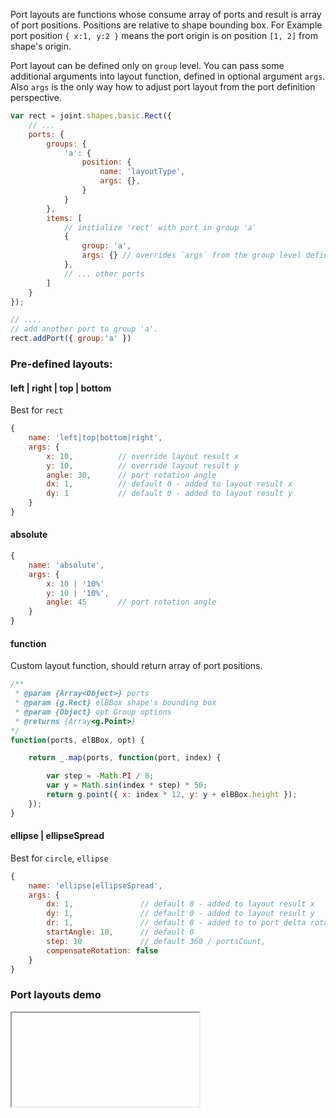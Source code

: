 
Port layouts are functions whose consume array of ports and result is array of port positions. Positions are relative to shape bounding box. For Example port position `{ x:1, y:2 }` means the port origin is on position `[1, 2]` from shape's origin.

Port layout can be defined only on `group` level. You can pass some additional arguments into layout function, defined in optional argument `args`. Also `args` is the only way how to adjust port layout from the port definition perspective.

```javascript
var rect = joint.shapes.basic.Rect({
    // ...
    ports: {
        groups: {
            'a': {
                position: {
                    name: 'layoutType',
                    args: {},
                }
            }
        },
        items: [
            // initialize 'rect' with port in group 'a'
            {
                group: 'a',
                args: {} // overrides `args` from the group level definition. `layoutType` cannot be overidden from here.
            },
            // ... other ports
        ]
    }
});

// ....
// add another port to group 'a'.
rect.addPort({ group:'a' })

```

### Pre-defined layouts:

#### left | right | top | bottom

Best for `rect`

```javascript
{
    name: 'left|top|bottom|right',
    args: {
        x: 10,          // override layout result x
        y: 10,          // override layout result y
        angle: 30,      // port rotation angle
        dx: 1,          // default 0 - added to layout result x
        dy: 1           // default 0 - added to layout result y
    }
}

```

#### absolute

```javascript
{
    name: 'absolute',
    args: {
        x: 10 | '10%'
        y: 10 | '10%',
        angle: 45       // port rotation angle
    }
}

```

#### function

Custom layout function, should return array of port positions.

```javascript
/**
 * @param {Array<Object>} ports
 * @param {g.Rect} elBBox shape's bounding box
 * @param {Object} opt Group options
 * @returns {Array<g.Point>}
*/
function(ports, elBBox, opt) {

    return _.map(ports, function(port, index) {

        var step = -Math.PI / 8;
        var y = Math.sin(index * step) * 50;
        return g.point({ x: index * 12, y: y + elBBox.height });
    });
}

```

#### ellipse | ellipseSpread

Best for `circle`, `ellipse`

```javascript
{
    name: 'ellipse|ellipseSpread',
    args: {
        dx: 1,               // default 0 - added to layout result x
        dy: 1,               // default 0 - added to layout result y
        dr: 1,               // default 0 - added to to port delta rotation
        startAngle: 10,      // default 0
        step: 10             // default 360 / portsCount,
        compensateRotation: false
    }
}
```


### Port layouts demo

<iframe src="about:blank" data-src="../../demo/ports/port-layouts.html"></iframe>

